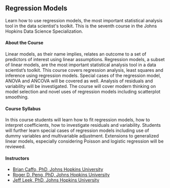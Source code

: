 ## Regression Models
Learn how to use regression models, the most important statistical analysis tool in the data scientist's toolkit. This is the seventh course in the Johns Hopkins Data Science Specialization.

#### About the Course
Linear models, as their name implies, relates an outcome to a set of predictors of interest using linear assumptions. Regression models, a subset of linear models, are the most important statistical analysis tool in a data scientist’s toolkit. This course covers regression analysis, least squares and inference using regression models. Special cases of the regression model, ANOVA and ANCOVA will be covered as well. Analysis of residuals and variability will be investigated. The course will cover modern thinking on model selection and novel uses of regression models including scatterplot smoothing.

#### Course Syllabus
In this course students will learn how to fit regression models, how to interpret coefficients, how to investigate residuals and variability. Students will further learn special cases of regression models including use of dummy variables and multivariable adjustment. Extensions to generalized linear models, especially considering Poisson and logistic regression will be reviewed.

#### Instructors
- [Brian Caffo, PhD, Johns Hopkins University](https://www.coursera.org/instructor/~47)
- [Roger D. Peng, PhD, Johns Hopkins University](https://www.coursera.org/instructor/rdpeng)
- [Jeff Leek, PhD, Johns Hopkins University](https://www.coursera.org/instructor/~315)
